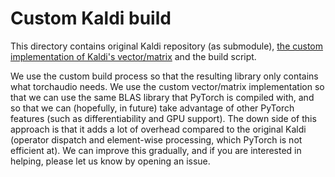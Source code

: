 # Custom Kaldi build

This directory contains original Kaldi repository (as submodule), [the custom implementation of Kaldi's vector/matrix](./src) and the build script.

We use the custom build process so that the resulting library only contains what torchaudio needs.
We use the custom vector/matrix implementation so that we can use the same BLAS library that PyTorch is compiled with, and so that we can (hopefully, in future) take advantage of other PyTorch features (such as differentiability and GPU support). The down side of this approach is that it adds a lot of overhead compared to the original Kaldi (operator dispatch and element-wise processing, which PyTorch is not efficient at). We can improve this gradually, and if you are interested in helping, please let us know by opening an issue.
